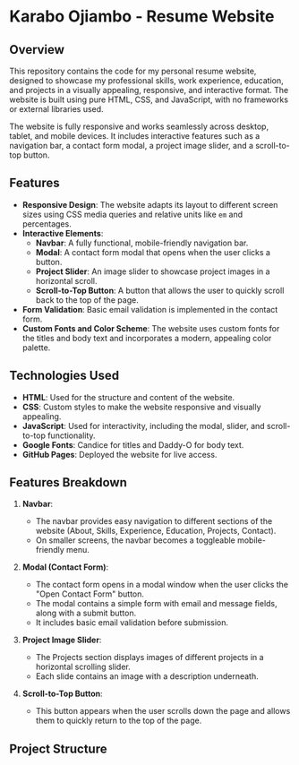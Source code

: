 # Karabo Ojiambo - Resume Website

## Overview
This repository contains the code for my personal resume website, designed to showcase my professional skills, work experience, education, and projects in a visually appealing, responsive, and interactive format. The website is built using pure HTML, CSS, and JavaScript, with no frameworks or external libraries used.

The website is fully responsive and works seamlessly across desktop, tablet, and mobile devices. It includes interactive features such as a navigation bar, a contact form modal, a project image slider, and a scroll-to-top button.

## Features
- **Responsive Design**: The website adapts its layout to different screen sizes using CSS media queries and relative units like `em` and percentages.
- **Interactive Elements**:
  - **Navbar**: A fully functional, mobile-friendly navigation bar.
  - **Modal**: A contact form modal that opens when the user clicks a button.
  - **Project Slider**: An image slider to showcase project images in a horizontal scroll.
  - **Scroll-to-Top Button**: A button that allows the user to quickly scroll back to the top of the page.
- **Form Validation**: Basic email validation is implemented in the contact form.
- **Custom Fonts and Color Scheme**: The website uses custom fonts for the titles and body text and incorporates a modern, appealing color palette.

## Technologies Used
- **HTML**: Used for the structure and content of the website.
- **CSS**: Custom styles to make the website responsive and visually appealing.
- **JavaScript**: Used for interactivity, including the modal, slider, and scroll-to-top functionality.
- **Google Fonts**: Candice for titles and Daddy-O for body text.
- **GitHub Pages**: Deployed the website for live access.

## Features Breakdown

1. **Navbar**: 
   - The navbar provides easy navigation to different sections of the website (About, Skills, Experience, Education, Projects, Contact).
   - On smaller screens, the navbar becomes a toggleable mobile-friendly menu.

2. **Modal (Contact Form)**: 
   - The contact form opens in a modal window when the user clicks the "Open Contact Form" button.
   - The modal contains a simple form with email and message fields, along with a submit button.
   - It includes basic email validation before submission.

3. **Project Image Slider**: 
   - The Projects section displays images of different projects in a horizontal scrolling slider.
   - Each slide contains an image with a description underneath.
   
4. **Scroll-to-Top Button**: 
   - This button appears when the user scrolls down the page and allows them to quickly return to the top of the page.


## Project Structure


